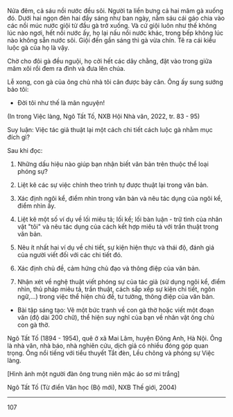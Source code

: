 Nửa đêm, cả sáu nồi nước đều sôi. Người ta liền bưng cả hai mâm gà xuống đó. Dưới hai ngọn đèn hai đầy sáng như ban ngày, nằm sáu cái gáo chia vào các nồi múc nước giội từ đầu gà trở xuống. Và cứ giội luôn như thế không lúc nào ngơi, hết nồi nước ấy, họ lại nấu nồi nước khác, trong bếp không lúc nào không sẵn nước sôi. Giội đến gần sáng thì gà vừa chín. Tê ra cái kiểu luộc gà của họ là vậy.

Chờ cho đôi gà đều nguội, họ cởi hết các dây chằng, đặt vào trong giữa mâm xôi rồi đem ra đình và đưa lên chúa.

Lễ xong, con gà của ông chủ nhà tôi cân được bảy cân. Ông ấy sung sướng bảo tôi:

- Đời tôi như thế là mãn nguyện!

(In trong Việc làng, Ngô Tất Tố, NXB Hội Nhà văn, 2022, tr. 83 - 95)

Suy luận:
Việc tác giả thuật lại một cách chi tiết cách luộc gà nhằm mục đích gì?

Sau khi đọc:

1. Những dấu hiệu nào giúp bạn nhận biết văn bản trên thuộc thể loại phóng sự?

2. Liệt kê các sự việc chính theo trình tự được thuật lại trong văn bản.

3. Xác định ngôi kể, điểm nhìn trong văn bản và nêu tác dụng của ngôi kể, điểm nhìn ấy.

4. Liệt kê một số ví dụ về lối miêu tả; lối kể; lối bàn luận - trữ tình của nhân vật "tôi" và nêu tác dụng của cách kết hợp miêu tả với trần thuật trong văn bản.

5. Nêu ít nhất hai ví dụ về chi tiết, sự kiện hiện thực và thái độ, đánh giá của người viết đối với các chi tiết đó.

6. Xác định chủ đề, cảm hứng chủ đạo và thông điệp của văn bản.

7. Nhận xét về nghệ thuật viết phóng sự của tác giả (sử dụng ngôi kể, điểm nhìn, thủ pháp miêu tả, trần thuật, cách sắp xếp sự kiện chi tiết, ngôn ngữ,...) trong việc thể hiện chủ đề, tư tưởng, thông điệp của văn bản.

* Bài tập sáng tạo: Vẽ một bức tranh về con gà thờ hoặc viết một đoạn văn (độ dài 200 chữ), thể hiện suy nghĩ của bạn về nhân vật ông chủ con gà thờ.

Ngô Tất Tố (1894 - 1954), quê ở xã Mai Lâm, huyện Đông Anh, Hà Nội. Ông là nhà văn, nhà báo, nhà nghiên cứu, dịch giả có nhiều đóng góp quan trọng. Ông nổi tiếng với tiểu thuyết Tắt đèn, Lều chõng và phóng sự Việc làng.

[Hình ảnh một người đàn ông trung niên mặc áo sơ mi trắng]

Ngô Tất Tố
(Từ điển Văn học (Bộ mới), NXB Thế giới, 2004)

*** *** ***

107